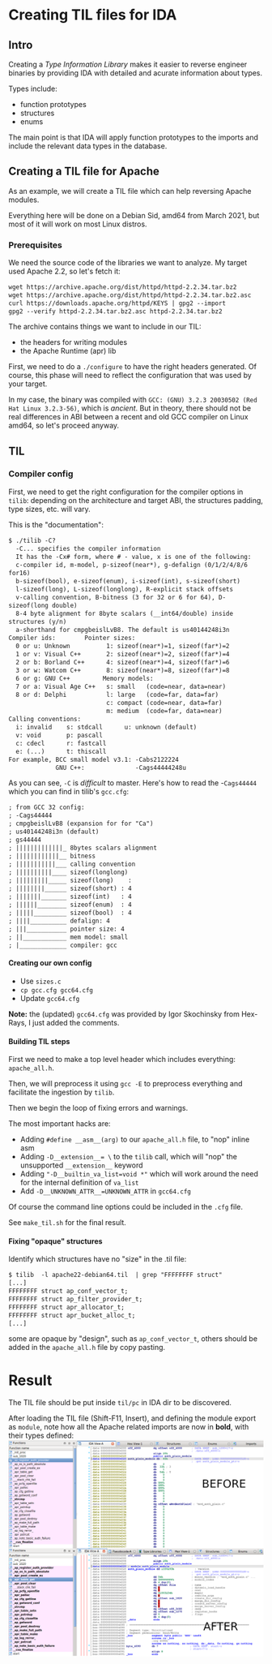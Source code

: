 # Creating TIL files for IDA

## Intro

Creating a *Type Information Library* makes it easier to reverse engineer
binaries by providing IDA with detailed and acurate information about types.

Types include:

* function prototypes
* structures
* enums

The main point is that IDA will apply function prototypes to the imports 
and include the relevant data types in the database.


## Creating a TIL file for Apache

As an example, we will create a TIL file which can help reversing Apache modules.


Everything here will be done on a Debian Sid, amd64 from March 2021, but most of
it will work on most Linux distros.


### Prerequisites

We need the source code of the libraries we want to analyze. My target used
Apache 2.2, so let's fetch it:

```
wget https://archive.apache.org/dist/httpd/httpd-2.2.34.tar.bz2
wget https://archive.apache.org/dist/httpd/httpd-2.2.34.tar.bz2.asc 
curl https://downloads.apache.org/httpd/KEYS | gpg2 --import
gpg2 --verify httpd-2.2.34.tar.bz2.asc httpd-2.2.34.tar.bz2 
```

The archive contains things we want to include in our TIL:

* the headers for writing modules
* the Apache Runtime (apr) lib

First, we need to do a `./configure` to have the right headers generated.
Of course, this phase will need to reflect the configuration that was used 
by your target.

In my case, the binary was compiled with `GCC: (GNU) 3.2.3 20030502 (Red Hat Linux 3.2.3-56)`, which 
is *ancient*. But in theory, there should not be real differences in ABI between a recent and old
GCC compiler on Linux amd64, so let's proceed anyway.

## TIL

### Compiler config

First, we need to get the right configuration for the compiler options in `tilib`: depending on
the architecture and target ABI, the structures padding, type sizes, etc. will vary.

This is the "documentation":

```
$ ./tilib -C?
  -C... specifies the compiler information
  It has the -Cx# form, where # - value, x is one of the following:
  c-compiler id, m-model, p-sizeof(near*), g-defalign (0/1/2/4/8/6 for16)
  b-sizeof(bool), e-sizeof(enum), i-sizeof(int), s-sizeof(short)
  l-sizeof(long), L-sizeof(longlong), R-explicit stack offsets
  v-calling convention, B-bitness (3 for 32 or 6 for 64), D-sizeof(long double)
  8-4 byte alignment for 8byte scalars (__int64/double) inside structures (y/n)
  a-shorthand for cmpgbeislLvB8. The default is us40144248i3n
Compiler ids:        Pointer sizes:
  0 or u: Unknown          1: sizeof(near*)=1, sizeof(far*)=2
  1 or v: Visual C++       2: sizeof(near*)=2, sizeof(far*)=4
  2 or b: Borland C++      4: sizeof(near*)=4, sizeof(far*)=6
  3 or w: Watcom C++       8: sizeof(near*)=8, sizeof(far*)=8
  6 or g: GNU C++         Memory models:
  7 or a: Visual Age C++   s: small   (code=near, data=near)
  8 or d: Delphi           l: large   (code=far, data=far)
                           c: compact (code=near, data=far)
                           m: medium  (code=far, data=near)
Calling conventions:
  i: invalid    s: stdcall      u: unknown (default)
  v: void       p: pascall
  c: cdecl      r: fastcall
  e: (...)      t: thiscall
For example, BCC small model v3.1: -Cabs2122224
             GNU C++:              -Cags44444248u
```


As you can see, `-C` is *difficult* to master. Here's how to read the
-`Cags44444` which you can find in tilib's `gcc.cfg`:

```
; from GCC 32 config:
; -Cags44444
; cmpgbeislLvB8 (expansion for for "Ca")
; us40144248i3n (default)
; gs44444
; |||||||||||||_ 8bytes scalars alignment
; ||||||||||||__ bitness
; |||||||||||___ calling convention
; ||||||||||____ sizeof(longlong)
; |||||||||_____ sizeof(long)    : 
; ||||||||______ sizeof(short) : 4
; |||||||_______ sizeof(int)   : 4
; ||||||________ sizeof(enum)  : 4
; |||||_________ sizeof(bool)  : 4
; ||||__________ defalign: 4
; |||___________ pointer size: 4
; ||____________ mem model: small
; |_____________ compiler: gcc
```

#### Creating our own config

* Use `sizes.c`
* `cp gcc.cfg gcc64.cfg`
* Update `gcc64.cfg`

**Note:** the (updated) `gcc64.cfg` was provided by Igor Skochinsky from Hex-Rays, I just added the comments.

#### Building TIL steps

First we need to make a top level header which includes everything: `apache_all.h`.

Then, we will preprocess it using `gcc -E` to preprocess everything and facilitate
the ingestion by `tilib`.

Then we begin the loop of fixing errors and warnings.

The most important hacks are:

* Adding `#define __asm__(arg)` to our `apache_all.h` file, to "nop" inline asm
* Adding `-D__extension__= \` to the `tilib` call, which will "nop" the unsupported `__extension__` keyword
* Adding `"-D__builtin_va_list=void *"` which will work around the need for the internal definition of `va_list`
* Add `-D__UNKNOWN_ATTR__=UNKNOWN_ATTR` in `gcc64.cfg`

Of course the command line options could be included in the `.cfg` file.

See `make_til.sh` for the final result.

#### Fixing "opaque" structures

Identify which structures have no "size" in the .til file:

```
$ tilib  -l apache22-debian64.til  | grep "FFFFFFFF struct"
[...]
FFFFFFFF struct ap_conf_vector_t;
FFFFFFFF struct ap_filter_provider_t;
FFFFFFFF struct apr_allocator_t;
FFFFFFFF struct apr_bucket_alloc_t;
[...]
```

some are opaque by "design", such as `ap_conf_vector_t`, others should be added
in the `apache_all.h` file by copy pasting.


# Result


The TIL file should be put inside `til/pc` in IDA dir to be discovered.

After loading the TIL file (Shift-F11, Insert), and defining the module export as `module`, note
how all the Apache related imports are now in **bold**, with their types defined:
![Before / After](img/before_after1.png)
